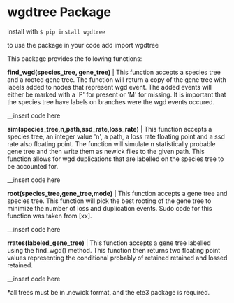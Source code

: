 # wgdtree Package


install with ```$ pip install wgdtree ```

to use the package in your code add import wgdtree

This package provides the following functions:


**find_wgd(species_tree, gene_tree)** |  This function accepts a species tree and a rooted gene tree. The function will return a copy of the gene tree 
with labels added to nodes that represent wgd event. The added events will either be marked with a 'P' for present or 'M' for missing. It is important that the species tree have labels on branches were the wgd events occured.


__insert code here



**sim(species_tree,n,path,ssd_rate,loss_rate)** | This function accepts a species tree, an integer value 'n', a path, a loss rate floating point and a ssd rate also floating point. The function will simulate n statistically probable gene tree and then write them as newick files to the given path. This function allows for wgd duplications that are labelled on the species tree to be accounted for.


__insert code here




**root(species_tree,gene_tree,mode)** | This function accepts a gene tree and species tree. This function will pick the best rooting of the gene tree to minimize the number of loss and duplication events. Sudo code for this function was taken from [xx].  


__insert code here



**rrates(labeled_gene_tree)** |  This function accepts a gene tree labelled using the find_wgd() method. This function then returns two floating point values representing the conditional probably of retained retained and lossed retained. 


__insert code here




*all trees must be in .newick format, and the ete3 package is required.
